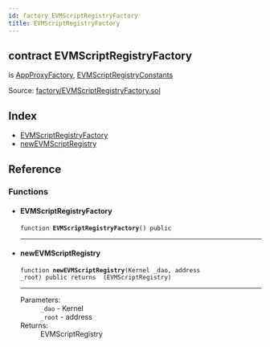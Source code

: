 ```yaml
---
id: factory_EVMScriptRegistryFactory
title: EVMScriptRegistryFactory
---
```


<div class="contract-doc"><div class="contract"><h2 class="contract-header"><span class="contract-kind">contract</span> EVMScriptRegistryFactory</h2><p class="base-contracts"><span>is</span> <a href="factory_AppProxyFactory.html">AppProxyFactory</a><span>, </span><a href="evmscript_IEVMScriptRegistry_EVMScriptRegistryConstants.html">EVMScriptRegistryConstants</a></p><div class="source">Source: <a href="https://github.com/aragon/aragonOS//blob/v3.1.4/contracts/factory/EVMScriptRegistryFactory.sol" target="_blank">factory/EVMScriptRegistryFactory.sol</a></div></div><div class="index"><h2>Index</h2><ul><li><a href="factory_EVMScriptRegistryFactory.html#EVMScriptRegistryFactory">EVMScriptRegistryFactory</a></li><li><a href="factory_EVMScriptRegistryFactory.html#newEVMScriptRegistry">newEVMScriptRegistry</a></li></ul></div><div class="reference"><h2>Reference</h2><div class="functions"><h3>Functions</h3><ul><li><div class="item function"><span id="EVMScriptRegistryFactory" class="anchor-marker"></span><h4 class="name">EVMScriptRegistryFactory</h4><div class="body"><code class="signature">function <strong>EVMScriptRegistryFactory</strong><span>() </span><span>public </span></code><hr/></div></div></li><li><div class="item function"><span id="newEVMScriptRegistry" class="anchor-marker"></span><h4 class="name">newEVMScriptRegistry</h4><div class="body"><code class="signature">function <strong>newEVMScriptRegistry</strong><span>(Kernel _dao, address _root) </span><span>public </span><span>returns  (EVMScriptRegistry) </span></code><hr/><dl><dt><span class="label-parameters">Parameters:</span></dt><dd><div><code>_dao</code> - Kernel</div><div><code>_root</code> - address</div></dd><dt><span class="label-return">Returns:</span></dt><dd>EVMScriptRegistry</dd></dl></div></div></li></ul></div></div></div>
